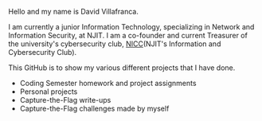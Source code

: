 Hello and my name is David Villafranca.<br>

I am currently a junior Information Technology, specializing in Network and Information Security, at NJIT. I am a co-founder and current Treasurer of the university's cybersecurity club, [NICC](https://njiticc.com/)(NJIT's Information and Cybersecurity Club).<br>

This GitHub is to show my various different projects that I have done.<br>
- Coding Semester homework and project assignments
- Personal projects
- Capture-the-Flag write-ups
- Capture-the-Flag challenges made by myself

<!---
theamazins17/theamazins17 is a ✨ special ✨ repository because its `README.md` (this file) appears on your GitHub profile.
You can click the Preview link to take a look at your changes.
--->
